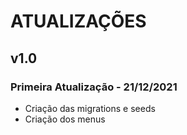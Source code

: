 # ATUALIZAÇÕES

## v1.0

### Primeira Atualização - 21/12/2021
- Criação das migrations e seeds
- Criação dos menus
